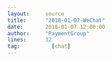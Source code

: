 ```yaml
---
layout:     source 
title:      "2018-01-07-WeChat"
date:       2018-01-07 12:00:00
author:     "PaymentGroup"
lines:      32 
tag:		  [chat]
---
```

